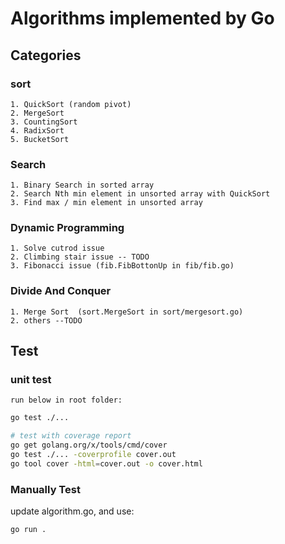 # Algorithms implemented by Go

## Categories
### sort
    1. QuickSort (random pivot)
    2. MergeSort
    3. CountingSort
    4. RadixSort
    5. BucketSort

### Search
    1. Binary Search in sorted array
    2. Search Nth min element in unsorted array with QuickSort
    3. Find max / min element in unsorted array

### Dynamic Programming
    1. Solve cutrod issue
    2. Climbing stair issue -- TODO
    3. Fibonacci issue (fib.FibBottonUp in fib/fib.go)

### Divide And Conquer
    1. Merge Sort  (sort.MergeSort in sort/mergesort.go)
    2. others --TODO
## Test

### unit test
    run below in root folder:

```bash
go test ./...

# test with coverage report
go get golang.org/x/tools/cmd/cover
go test ./... -coverprofile cover.out
go tool cover -html=cover.out -o cover.html
```

### Manually Test
update algorithm.go, and use:
```bash
go run .
```